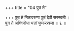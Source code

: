 +++
title = "04 पुत्र ते"

+++
पुत्र ते मित्रावरुणा पुत्रं देवी सरस्वती ।  
पुत्र ते अश्विनोभा धत्तां पुष्करस्रजा ॥ ६ ॥